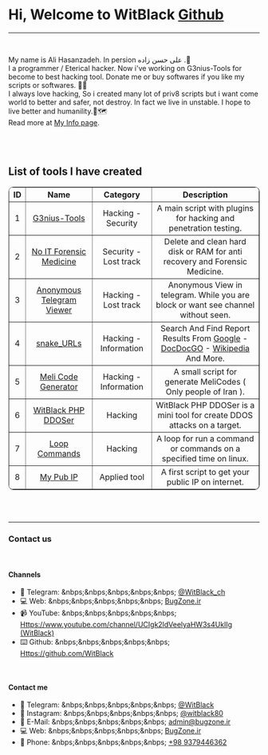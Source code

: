 <h1>Hi, Welcome to WitBlack <a href="https://github.com/witblack/">Github</a></h1>
<hr/></br/>

<p>
  My name is Ali Hasanzadeh. In persion علی حسن زاده .🕺<br/>
  I a programmer / Eterical hacker. Now i've working on G3nius-Tools for become to best hacking tool. Donate me or buy softwares if you like my scripts or softwares. 🤘👾<br/>
  I always love hacking, So i created many lot of priv8 scripts but i want come world to better and safer, not destroy.
  In fact we live in unstable. I hope to live better and humanility.🌾🗺<br/>
  Read more at <a href="https://github.com/witblack/WitBlack">My Info page</a>.
</p>

<br/><br/>
<p>
  <h2>List of tools I have created</h2>
  <div align="center">
    <table border="1" style="border-radius: 10px;text-align: center;">
      <tr>
        <th>ID</th>
        <th>Name</th>
        <th>Category</th>
        <th>Description</th>
      </tr>
      <tr>
        <td>1</td>
        <td><a href="https://github.com/witblack/G3nius-tools">G3nius-Tools</a></td>
        <td>Hacking - Security</td>
        <td>A main script with plugins for hacking and penetration testing.</td>
      </tr>
      <tr>
        <td>2</td>
        <td><a href="https://github.com/witblack/No-IT-Forensic-Medicine">No IT Forensic Medicine</a></td>
        <td>Security - Lost track</td>
        <td>Delete and clean hard disk or RAM for anti recovery and Forensic Medicine.</td>
      </tr>
      <tr>
        <td>3</td>
        <td><a href="https://github.com/witblack/Anonymous-Telegram-Viewer">Anonymous Telegram Viewer</a></td>
        <td>Hacking - Lost track</td>
        <td>Anonymous View in telegram. While you are block or want see channel without seen.</td>
      </tr>
      <tr>
        <td>4</td>
        <td><a href="https://github.com/witblack/snake_URLs">snake_URLs</a></td>
        <td>Hacking - Information</td>
        <td>Search And Find Report Results From <a href="https://google.com">Google</a> - <a href="https://duckduckgo.com/">DocDocGO</a> - <a href="https://wikipedia.org">Wikipedia</a> And More.</td>
      </tr>
      <tr>
        <td>5</td>
        <td><a href="https://github.com/witblack/Meli-Code-Generator">Meli Code Generator</a></td>
        <td>Hacking - Information</td>
        <td>A small script for generate MeliCodes ( Only people of Iran ).</td>
      </tr>
      <tr>
        <td>6</td>
        <td><a href="https://github.com/witblack/WitBlack-PHP-DDOSer">WitBlack PHP DDOSer</a></td>
        <td>Hacking</td>
        <td>WitBlack PHP DDOSer is a mini tool for create DDOS attacks on a target.</td>
      </tr>
      <tr>
        <td>7</td>
        <td><a href="https://github.com/witblack/Loop-Commands">Loop Commands</a></td>
        <td>Hacking</td>
        <td>A loop for run a command or commands on a specified time on linux.</td>
      </tr>
      <tr>
        <td>8</td>
        <td><a href="https://github.com/witblack/mypubip">My Pub IP</a></td>
        <td>Applied tool</td>
        <td>A first script to get your public IP on internet.</td>
      </tr>
    </table>
    </div>
</p>
<br/><br/>
<hr/>
<h3>Contact us</h3>
</hr><br/>

<h4>Channels</h4>
<p>
  <ul>
      <li>💬 Telegram: &nbps;&nbps;&nbps;&nbps;&nbps; <a href="Https://t.me/WitBlack_ch">@WitBlack_ch</a></li>
      <li>💻 Web: &nbps;&nbps;&nbps;&nbps;&nbps; <a href="Https://BugZone.ir">BugZone.ir</a></li>
      <li>📹 YouTube: &nbps;&nbps;&nbps;&nbps;&nbps; <a href="Https://www.youtube.com/channel/UCIgk2ldVeelyaHW3s4UkIIg">Https://www.youtube.com/channel/UCIgk2ldVeelyaHW3s4UkIIg (WitBlack)</a></li>
      <li>⌨️ Github: &nbps;&nbps;&nbps;&nbps;&nbps; <a href="Https://github.com/WitBlack">Https://github.com/WitBlack</a></li>
  </ul>
</p>

<br/>
<h4>Contact me</h4>
<p>
  <ul>
      <li>💬 Telegram: &nbps;&nbps;&nbps;&nbps;&nbps; <a href="Https://t.me/WitBlack">@WitBlack</a></li>
      <li>📱 Instagram: &nbps;&nbps;&nbps;&nbps;&nbps; <a href="https://instagram.com/WitBlack80">@witblack80</a></li>
      <li>📧 E-Mail: &nbps;&nbps;&nbps;&nbps;&nbps; <a href="mailto:admin@bugzone.ir">admin@bugzone.ir</a></li>
      <li>💻 Web: &nbps;&nbps;&nbps;&nbps;&nbps; <a href="Https://BugZone.ir">BugZone.ir</a></li>
      <li>🤙 Phone: &nbps;&nbps;&nbps;&nbps;&nbps; <a href="tel:+989379446362">+98 9379446362</a></li>
  </ul>
</p>
